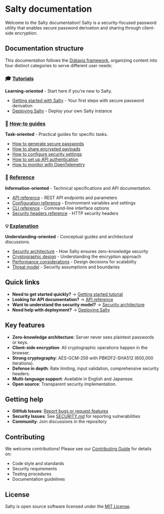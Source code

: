 # Salty documentation

Welcome to the Salty documentation! Salty is a security-focused password utility that enables 
secure password derivation and sharing through client-side encryption.

## Documentation structure

This documentation follows the [Diátaxis framework](https://diataxis.fr/), organizing content 
into four distinct categories to serve different user needs:

### 🎓 [Tutorials](./tutorials/)

**Learning-oriented** - Start here if you're new to Salty.

- [Getting started with Salty](./tutorials/getting-started.md) - Your first steps with secure 
  password derivation
- [Deploying Salty](./tutorials/deploying-salty.md) - Deploy your own Salty instance

### 🔧 [How-to guides](./how-to/)

**Task-oriented** - Practical guides for specific tasks.

- [How to generate secure passwords](./how-to/generate-passwords.md)
- [How to share encrypted payloads](./how-to/share-payloads.md)
- [How to configure security settings](./how-to/configure-security.md)
- [How to set up API authentication](./how-to/setup-api-auth.md)
- [How to monitor with OpenTelemetry](./how-to/monitor-telemetry.md)

### 📖 [Reference](./reference/)

**Information-oriented** - Technical specifications and API documentation.

- [API reference](./reference/api.md) - REST API endpoints and parameters
- [Configuration reference](./reference/configuration.md) - Environment variables and settings
- [CLI reference](./reference/cli.md) - Command-line interface options
- [Security headers reference](./reference/security-headers.md) - HTTP security headers

### 💡 [Explanation](./explanation/)

**Understanding-oriented** - Conceptual guides and architectural discussions.

- [Security architecture](./explanation/security-architecture.md) - How Salty ensures 
  zero-knowledge security
- [Cryptographic design](./explanation/cryptographic-design.md) - Understanding the encryption 
  approach
- [Performance considerations](./explanation/performance.md) - Design decisions for scalability
- [Threat model](./explanation/threat-model.md) - Security assumptions and boundaries

## Quick links

- **Need to get started quickly?** → [Getting started tutorial](./tutorials/getting-started.md)
- **Looking for API documentation?** → [API reference](./reference/api.md)
- **Want to understand the security model?** → [Security architecture](./explanation/security-architecture.md)
- **Need help with deployment?** → [Deploying Salty](./tutorials/deploying-salty.md)

## Key features

- **Zero-knowledge architecture**: Server never sees plaintext passwords or keys.
- **Client-side encryption**: All cryptographic operations happen in the browser.
- **Strong cryptography**: AES-GCM-256 with PBKDF2-SHA512 (600,000 iterations).
- **Defense in depth**: Rate limiting, input validation, comprehensive security headers.
- **Multi-language support**: Available in English and Japanese.
- **Open source**: Transparent security implementation.

## Getting help

- **GitHub Issues**: [Report bugs or request features](https://github.com/esolia/salty.esolia.pro-dd/issues)
- **Security Issues**: See [SECURITY.md](../SECURITY.md) for reporting vulnerabilities
- **Community**: Join discussions in the repository

## Contributing

We welcome contributions! Please see our [Contributing Guide](../CONTRIBUTING.md) for details on:
- Code style and standards
- Security requirements
- Testing procedures
- Documentation guidelines

## License

Salty is open source software licensed under the [MIT License](../LICENSE).
